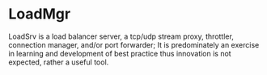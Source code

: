 # LoadMgr

LoadSrv is a load balancer server, a tcp/udp stream proxy,
throttler, connection manager, and/or port forwarder;
It is predominately an exercise in learning and development
of best practice thus innovation is not expected, rather a 
useful tool. 
